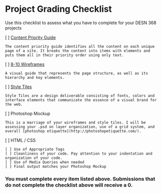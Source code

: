 # Project Grading Checklist

Use this checklist to assess what you have to complete for your DESN 368 projects

[ ] [Content Priority Guide](https://seesparkbox.com/foundry/content_priority_guide)

    The content priority guide identifies all the content on each unique page of a site. It breaks the content into items with elements and puts them all in their priority order using only text.
    
[ ] [8-10 Wireframes](http://www.wireframeshowcase.com/)

    A visual guide that represents the page structure, as well as its hierarchy and key elements.

[ ] [Style Tiles](http://styletil.es/)

    Style Tiles are a design deliverable consisting of fonts, colors and interface elements that communicate the essence of a visual brand for the web.

[ ] Photoshop Mockup

    This is a marriage of your wireframes and style tiles. I will be assessing your .psd on layer organization, use of a grid system, and overall [photoshop etiquette](http://photoshopetiquette.com/). 
    
[ ] HTML / CSS 

    [ ] Use of Appropriate Tags 
    [ ] Cleanliness of your code. Pay attention to your indentation and organization of your code. 
    [ ] Use of Media Queries when needed 
    [ ] Final output matches your Photoshop Mockup
   
### You must complete every item listed above. Submissions that do not complete the checklist above will receive a 0.
    
